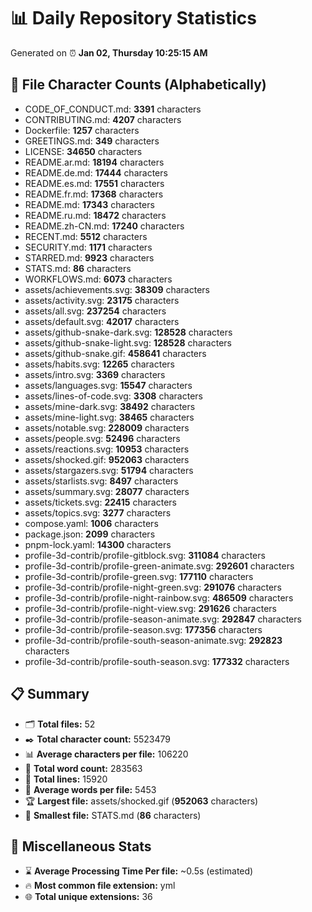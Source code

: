 # 📊 Daily Repository Statistics
Generated on ⏰ **Jan 02, Thursday 10:25:15 AM**

## 📂 File Character Counts (Alphabetically)
- CODE_OF_CONDUCT.md: **3391** characters
- CONTRIBUTING.md: **4207** characters
- Dockerfile: **1257** characters
- GREETINGS.md: **349** characters
- LICENSE: **34650** characters
- README.ar.md: **18194** characters
- README.de.md: **17444** characters
- README.es.md: **17551** characters
- README.fr.md: **17368** characters
- README.md: **17343** characters
- README.ru.md: **18472** characters
- README.zh-CN.md: **17240** characters
- RECENT.md: **5512** characters
- SECURITY.md: **1171** characters
- STARRED.md: **9923** characters
- STATS.md: **86** characters
- WORKFLOWS.md: **6073** characters
- assets/achievements.svg: **38309** characters
- assets/activity.svg: **23175** characters
- assets/all.svg: **237254** characters
- assets/default.svg: **42017** characters
- assets/github-snake-dark.svg: **128528** characters
- assets/github-snake-light.svg: **128528** characters
- assets/github-snake.gif: **458641** characters
- assets/habits.svg: **12265** characters
- assets/intro.svg: **3369** characters
- assets/languages.svg: **15547** characters
- assets/lines-of-code.svg: **3308** characters
- assets/mine-dark.svg: **38492** characters
- assets/mine-light.svg: **38465** characters
- assets/notable.svg: **228009** characters
- assets/people.svg: **52496** characters
- assets/reactions.svg: **10953** characters
- assets/shocked.gif: **952063** characters
- assets/stargazers.svg: **51794** characters
- assets/starlists.svg: **8497** characters
- assets/summary.svg: **28077** characters
- assets/tickets.svg: **22415** characters
- assets/topics.svg: **3277** characters
- compose.yaml: **1006** characters
- package.json: **2099** characters
- pnpm-lock.yaml: **14300** characters
- profile-3d-contrib/profile-gitblock.svg: **311084** characters
- profile-3d-contrib/profile-green-animate.svg: **292601** characters
- profile-3d-contrib/profile-green.svg: **177110** characters
- profile-3d-contrib/profile-night-green.svg: **291076** characters
- profile-3d-contrib/profile-night-rainbow.svg: **486509** characters
- profile-3d-contrib/profile-night-view.svg: **291626** characters
- profile-3d-contrib/profile-season-animate.svg: **292847** characters
- profile-3d-contrib/profile-season.svg: **177356** characters
- profile-3d-contrib/profile-south-season-animate.svg: **292823** characters
- profile-3d-contrib/profile-south-season.svg: **177332** characters

## 📋 Summary
- 🗂️ **Total files:** 52
- ✒️ **Total character count:** 5523479
- 📊 **Average characters per file:** 106220
- 📝 **Total word count:** 283563
- 🧾 **Total lines:** 15920
- 📐 **Average words per file:** 5453
- 🏆 **Largest file:** assets/shocked.gif (**952063** characters)
- 🥉 **Smallest file:** STATS.md (**86** characters)

## 🌟 Miscellaneous Stats
- ⌛ **Average Processing Time Per file:** ~0.5s (estimated)
- 🔥 **Most common file extension:** yml
- 🌐 **Total unique extensions:** 36
